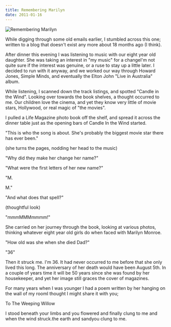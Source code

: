 ```yaml
---
title: Remembering Marilyn
date: 2011-01-16
---
```


![Remembering Marilyn](https://source.unsplash.com/0gkw_9fy0eQ/1600x900)

While digging through some old emails earlier, I stumbled across this one; written to a blog that doesn't exist any more about 18 months ago (I think).

After dinner this evening I was listening to music with our eight year old daughter. She was taking an interest in "my music" for a changeI'm not quite sure if the interest was genuine, or a ruse to stay up a little later. I decided to run with it anyway, and we worked our way through Howard Jones, Simple Minds, and eventually the Elton John "Live in Australia" album.

While listening, I scanned down the track listings, and spotted "Candle in the Wind". Looking over towards the book shelves, a thought occurred to me. Our children love the cinema, and yet they know very little of movie stars, Hollywood, or real magic of "the movies".

I pulled a Life Magazine photo book off the shelf, and spread it across the dinner table just as the opening bars of Candle In the Wind started.

"This is who the song is about. She's probably the biggest movie star there has ever been."

(she turns the pages, nodding her head to the music)

"Why did they make her change her name?"

"What were the first letters of her new name?"

"M.

M."

"And what does that spell?"

(thoughtful look)

"mmmMMMmmmm!"

She carried on her journey through the book, looking at various photos, thinking whatever eight year old girls do when faced with Marilyn Monroe.

"How old was she when she died Dad?"

"36"

Then it struck me. I'm 36. It had never occurred to me before that she only lived this long. The anniversary of her death would have been August 5th. In a couple of years time it will be 50 years since she was found by her housekeeper, and yet her image still graces the cover of magazines.

For many years when I was younger I had a poem written by her hanging on the wall of my roomI thought I might share it with you;

To The Weeping Willow

I stood beneath your limbs and you flowered and finally clung to me and when the wind struck.the earth and sandyou clung to me.